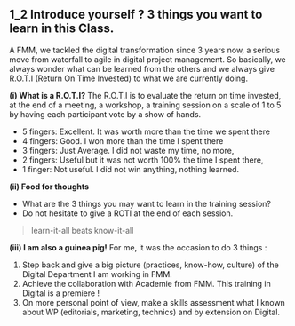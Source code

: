 ## 1_2 Introduce yourself ? 3 things you want to learn in this Class.

A FMM, we tackled the digital transformation since 3 years now, a serious move from waterfall to agile in digital project management. So basically, we always wonder what can be learned from the others and we always give R.O.T.I (Return On Time Invested) to what we are currently doing.

**(i) What is a R.O.T.I?**
The R.O.T.I is to evaluate the return on time invested, at the end of a meeting, a workshop, a training session on a scale of 1 to 5 by having each participant vote by a show of hands.

- 5 fingers: Excellent. It was worth more than the time we spent there
- 4 fingers: Good. I won more than the time I spent there
- 3 fingers: Just Average. I did not waste my time, no more,
- 2 fingers: Useful but it was not worth 100% the time I spent there,
- 1 finger: Not useful. I did not win anything, nothing learned.

**(ii) Food for thoughts**
- What are the 3 things you may want to learn in the training session?
- Do not hesitate to give a ROTI at the end of each session.

> learn-it-all beats know-it-all

**(iii) I am also a guinea pig!**
For me, it was the occasion to do 3 things :

1. Step back and give a big picture (practices, know-how, culture) of the Digital Department I am working in FMM.
2. Achieve the collaboration with Academie from FMM. This training in Digital is a premiere !
3. On more personal point of view, make a skills assessment what I known about WP (editorials, marketing, technics) and by extension on Digital.







